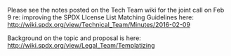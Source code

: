 Please see the notes posted on the Tech Team wiki for the joint call on
Feb 9 re: improving the SPDX LIcense List Matching Guidelines here:
<http://wiki.spdx.org/view/Technical_Team/Minutes/2016-02-09>

Background on the topic and proposal is here:
<http://wiki.spdx.org/view/Legal_Team/Templatizing>
